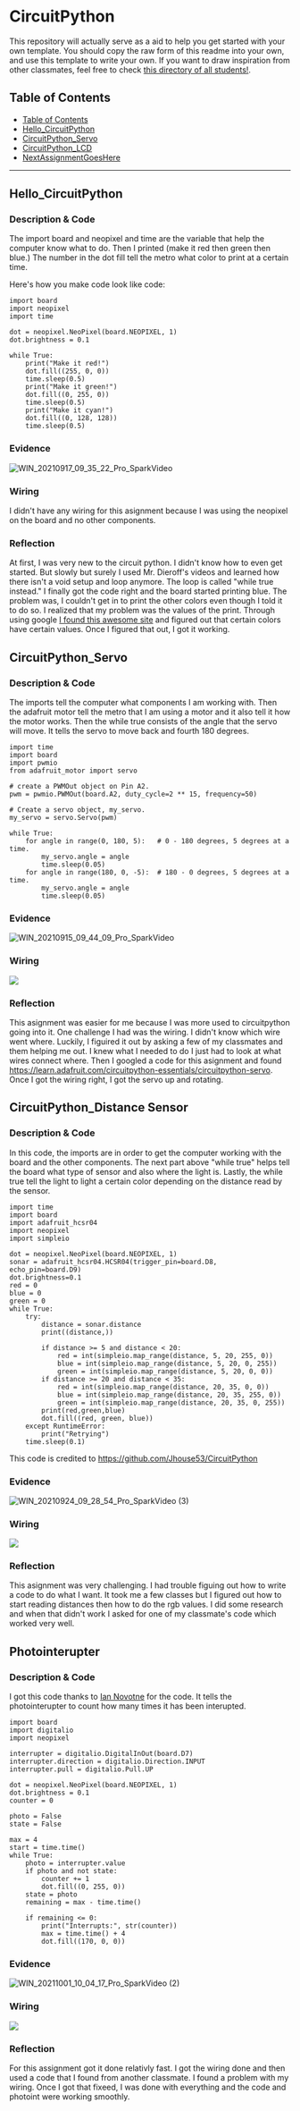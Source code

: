 # CircuitPython
This repository will actually serve as a aid to help you get started with your own template.  You should copy the raw form of this readme into your own, and use this template to write your own.  If you want to draw inspiration from other classmates, feel free to check [this directory of all students!](https://github.com/chssigma/Class_Accounts).
## Table of Contents
* [Table of Contents](#TableOfContents)
* [Hello_CircuitPython](#Hello_CircuitPython)
* [CircuitPython_Servo](#CircuitPython_Servo)
* [CircuitPython_LCD](#CircuitPython_LCD)
* [NextAssignmentGoesHere](#NextAssignment)
---

## Hello_CircuitPython

### Description & Code
The import board and neopixel and time are the variable that help the computer know what to do. Then I printed (make it red then green then blue.) The number in the dot fill tell the metro what color to print at a certain time.

Here's how you make code look like code:

```
import board
import neopixel
import time

dot = neopixel.NeoPixel(board.NEOPIXEL, 1)
dot.brightness = 0.1

while True:
    print("Make it red!")
    dot.fill((255, 0, 0))
    time.sleep(0.5)
    print("Make it green!")
    dot.fill((0, 255, 0))
    time.sleep(0.5)
    print("Make it cyan!")
    dot.fill((0, 128, 128))
    time.sleep(0.5)

```


### Evidence
![WIN_20210917_09_35_22_Pro_SparkVideo](https://user-images.githubusercontent.com/71342169/133791654-12184243-ffa3-44f9-a86e-33bec43fe039.gif)


### Wiring
I didn't have any wiring for this asignment because I was using the neopixel on the board and no other components.

### Reflection
At first, I was very new to the circuit python. I didn't know how to even get started. But slowly but surely I used Mr. Dieroff's videos and learned how there isn't a void setup and loop anymore. The loop is called "while true instead." I finally got the code right and the board started printing blue. The problem was, I couldn't get in to print the other colors even though I told it to do so. I realized that my problem was the values of the print. Through using google [I found this awesome site](https://www.rapidtables.com/web/color/RGB_Color.html) and figured out that certain colors have certain values. Once I figured that out, I got it working.




## CircuitPython_Servo

### Description & Code
The imports tell the computer what components I am working with. Then the adafruit motor tell the metro that I am using a motor and it also tell it how the motor works. Then the while true consists of the angle that the servo will move. It tells the servo to move back and fourth 180 degrees.
```
import time
import board
import pwmio
from adafruit_motor import servo

# create a PWMOut object on Pin A2.
pwm = pwmio.PWMOut(board.A2, duty_cycle=2 ** 15, frequency=50)

# Create a servo object, my_servo.
my_servo = servo.Servo(pwm)

while True:
    for angle in range(0, 180, 5):   # 0 - 180 degrees, 5 degrees at a time.
        my_servo.angle = angle
        time.sleep(0.05)
    for angle in range(180, 0, -5):  # 180 - 0 degrees, 5 degrees at a time.
        my_servo.angle = angle
        time.sleep(0.05)
```

### Evidence
![WIN_20210915_09_44_09_Pro_SparkVideo](https://user-images.githubusercontent.com/71342169/133789362-035773ec-70c5-427e-bfe7-5f5742c084d7.gif)

### Wiring
<img src="https://github.com/ayates67/CircuitPython/blob/main/media/tinker%20servo.PNG?raw=true">

### Reflection
This asignment was easier for me because I was more used to circuitpython going into it. One challenge I had was the wiring. I didn't know which wire went where. Luckily, I figuired it out by asking a few of my classmates and them helping me out. I knew what I needed to do I just had to look at what wires connect where. Then I googled a code for this asignment and found https://learn.adafruit.com/circuitpython-essentials/circuitpython-servo. Once I got the wiring right, I got the servo up and rotating.



## CircuitPython_Distance Sensor

### Description & Code
In this code, the imports are in order to get the computer working with the board and the other components. The next part above "while true" helps tell the board what type of sensor and also where the light is. Lastly, the while true tell the light to light a certain color depending on the distance read by the sensor.

```
import time
import board
import adafruit_hcsr04
import neopixel
import simpleio

dot = neopixel.NeoPixel(board.NEOPIXEL, 1)
sonar = adafruit_hcsr04.HCSR04(trigger_pin=board.D8, echo_pin=board.D9)
dot.brightness=0.1
red = 0
blue = 0
green = 0
while True:
    try:
        distance = sonar.distance
        print((distance,))

        if distance >= 5 and distance < 20:
            red = int(simpleio.map_range(distance, 5, 20, 255, 0))
            blue = int(simpleio.map_range(distance, 5, 20, 0, 255))
            green = int(simpleio.map_range(distance, 5, 20, 0, 0))
        if distance >= 20 and distance < 35:
            red = int(simpleio.map_range(distance, 20, 35, 0, 0))
            blue = int(simpleio.map_range(distance, 20, 35, 255, 0))
            green = int(simpleio.map_range(distance, 20, 35, 0, 255))
        print(red,green,blue)
        dot.fill((red, green, blue))
    except RuntimeError:
        print("Retrying")
    time.sleep(0.1)
```
This code is credited to https://github.com/Jhouse53/CircuitPython

### Evidence
![WIN_20210924_09_28_54_Pro_SparkVideo (3)](https://user-images.githubusercontent.com/71342169/134684129-689edc3b-d5b2-4c37-8561-a209d757047c.gif)

### Wiring
<img src="https://github.com/ayates67/CircuitPython/blob/main/media/tinker%20sensor.PNG?raw=true">

### Reflection
This asignment was very challenging. I had trouble figuing out how to write a code to do what I want. It took me a few classes but I figured out how to start reading distances then how to do the rgb values. I did some research and when that didn't work I asked for one of my classmate's code which worked very well.




## Photointerupter

### Description & Code
I got this code thanks to [Ian Novotne](https://github.com/inovotn04/CircuitPython/blob/main/Files/photointerrupterCode.py) for the code. It tells the photointerupter to count how many times it has been interupted.
```import time
import board
import digitalio
import neopixel

interrupter = digitalio.DigitalInOut(board.D7)
interrupter.direction = digitalio.Direction.INPUT
interrupter.pull = digitalio.Pull.UP

dot = neopixel.NeoPixel(board.NEOPIXEL, 1)
dot.brightness = 0.1
counter = 0

photo = False
state = False

max = 4
start = time.time()
while True:
    photo = interrupter.value
    if photo and not state:
        counter += 1
        dot.fill((0, 255, 0))
    state = photo
    remaining = max - time.time()

    if remaining <= 0:
        print("Interrupts:", str(counter))
        max = time.time() + 4
        dot.fill((170, 0, 0))

```

### Evidence
![WIN_20211001_10_04_17_Pro_SparkVideo (2)](https://user-images.githubusercontent.com/71342169/135634057-33e34ff7-cff9-4deb-94ec-dbae421d2d90.gif)

### Wiring
<img src="https://github.com/ayates67/CircuitPython/blob/main/media/photo%20int%20wiring.PNG?raw=true">

### Reflection
For this assignment got it done relativly fast. I got the wiring done and then used a code that I found from another classmate. I found a problem with my wiring. Once I got that fixeed, I was done with everything and the code and photoint were working smoothly.

